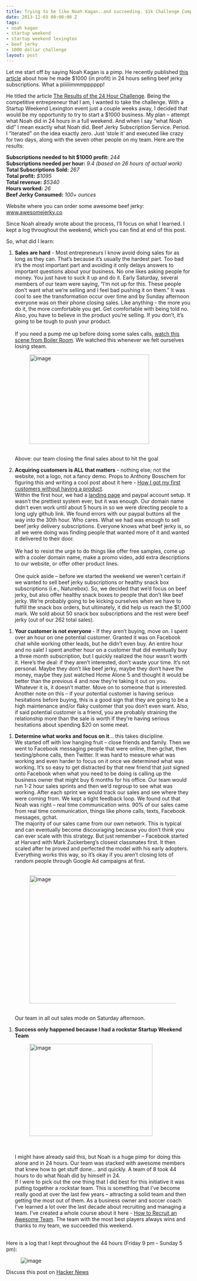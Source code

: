 ```yaml
---
title: Trying to be like Noah Kagan..and succeeding. $1k Challenge Complete.
date: 2013-12-03 00:00:00 Z
tags:
- noah kagan
- startup weekend
- startup weekend lexington
- beef jerky
- 1000 dollar challenge
layout: post
---
```

 
<p>Let me start off by saying Noah Kagan is a pimp. He recently published <a href="http://www.appsumo.com/sumo-jerky/" target="_blank">this article</a> about how he made $1000 (in profit) in 24 hours selling beef jerky subscriptions. What a piiiiiimmmpppppp!</p>
<p>He titled the article <a href="http://www.appsumo.com/sumo-jerky/" target="_blank">The Results of the 24 Hour Challenge</a>. Being the competitive entrepreneur that I am, I wanted to take the challenge. With a Startup Weekend Lexington event just a couple weeks away, I decided that would be my opportunity to try to start a $1000 business. My plan &ndash; attempt what Noah did in 24 hours in a full weekend. And when I say “what Noah did” I mean exactly what Noah did.  Beef Jerky Subscription Service.  Period.  I “iterated” on the idea exactly zero.  Just ‘stole it’ and executed like crazy for two days, along with the seven other people on my team. Here are the results:</p>

<p><strong>Subscriptions needed to hit $1000 profit:</strong> <em>244</em><br/><strong>Subscriptions needed per hour:</strong> <em>9.4 (based on 26 hours of actual work)</em><br/><strong>Total Subscriptions Sold:</strong> <em>267</em><br/><strong>Total profit:</strong> <em>$1095</em><br/><strong>Total revenue:</strong> <em>$5340</em><br/><strong>Hours worked:</strong> <em>26</em><br/><strong>Beef Jerky Consumed:</strong> <em>100+ ounces</em></p>
<p>Website where you can order some awesome beef jerky:<br/><a href="http://www.awesomejerky.co" title="Awesome Jerky" target="_blank">www.awesomejerky.co</a></p>
<p>Since Noah already wrote about the process, I’ll focus on what I learned. I kept a log throughout the weekend, which you can find at end of this post.</p>

<p>So, what did I learn:</p>
<ol><li>
<p><strong>Sales are hard</strong> - Most entrepreneurs I know avoid doing sales for as long as they can.  That’s because it’s usually the hardest part. Too bad it’s the most important part and avoiding it only delays answers to important questions about your business. No one likes asking people for money. You just have to suck it up and do it. Early Saturday, several members of our team were saying, “I’m not up for this. These people don’t want what we’re selling and I feel bad pushing it on them.” It was cool to see the transformation occur over time and by Sunday afternoon everyone was on their phone closing sales. Like anything - the more you do it, the more comfortable you get. Get comfortable with being told no. Also, you have to believe in the product you’re selling. If you don’t, it’s going to be tough to push your product.<br/><br/>If you need a pump me up before doing some sales calls, <a href="http://www.youtube.com/watch?v=izOIOvguncU" target="_blank">watch this scene from Boiler Room</a>.  We watched this whenever we felt ourselves losing steam.<br/><figure class="tmblr-full" data-orig-height="1200" data-orig-width="1600" data-orig-src="https://lh3.googleusercontent.com/KiMtlOWkDm7jgE8SwOI7EQ2M0B1zyQoFNm9ZdF_tlA2yAXuTvU1Pmd8Z1-Poa55yMLsXlTpq9vrJW-KgYlQeMxdEZfFFwNuGtM8MKTAsWoGbBPVpfdJ3Oa6-9Q"><img alt="image" height="244px;" src="https://66.media.tumblr.com/46a8bcf5925850595476182e83e0c4dc/tumblr_inline_pk1002dG0G1spm8pc_540.jpg" width="326px;" data-orig-height="1200" data-orig-width="1600" data-orig-src="https://lh3.googleusercontent.com/KiMtlOWkDm7jgE8SwOI7EQ2M0B1zyQoFNm9ZdF_tlA2yAXuTvU1Pmd8Z1-Poa55yMLsXlTpq9vrJW-KgYlQeMxdEZfFFwNuGtM8MKTAsWoGbBPVpfdJ3Oa6-9Q"/></figure><br/>Above: our team closing the final sales about to hit the goal<br/></p>
</li>
<li>
<p><strong>Acquiring customers is ALL that matters</strong> - nothing else; not the website, not a logo, not a fancy demo. Props to Anthony Bosschem for figuring this and writing a cool post about it here - <a href="http://anthonybosschem.wordpress.com/2013/05/20/how-i-got-my-first-customers-without-having-a-product/" target="_blank">How I got my first customers without having a product</a>.<br/>Within the first hour, we had a <a href="http://awesomejerky.co" target="_blank">landing page</a> and paypal account setup.  It wasn’t the prettiest system ever, but it was enough. Our domain name didn’t even work until about 5 hours in so we were directing people to a long ugly github link.  We found errors with our paypal buttons all the way into the 30th hour. Who cares.  What we had was enough to sell beef jerky delivery subscriptions. Everyone knows what beef jerky is, so all we were doing was finding people that wanted more of it and wanted it delivered to their door.  <br/><br/>We had to resist the urge to do things like offer free samples, come up with a cooler domain name, make a promo video, add extra descriptions to our website, or offer other product lines.<br/><br/>One quick aside &ndash; before we started the weekend we weren&rsquo;t certain if we wanted to sell beef jerky subscriptions or healthy snack box subscriptions (i.e., Naturebox). So, we decided that we’d focus on beef jerky, but also offer healthy snack boxes to people that don’t like beef jerky. We’re probably going to be kicking ourselves when we have to fulfill the snack box orders, but ultimately, it did help us reach the $1,000 mark.  We sold about 50 snack box subscriptions and the rest were beef jerky (out of our 262 total sales).</p>
</li>
</ol><ol><li>
<p><strong>Your customer is not everyone </strong>- If they aren’t buying, move on. I spent over an hour on one potential customer. Granted it was on Facebook chat while working other leads, but he didn’t even buy. An entire hour and no sale! I spent another hour on a customer that did eventually buy a three month subscription, but I quickly realized the hour wasn’t worth it. Here’s the deal: if they aren’t interested, don’t waste your time. It’s not personal. Maybe they don’t like beef jerky, maybe they don’t have the money, maybe they just watched Home Alone 5 and thought it would be better than the previous 4 and now they’re taking it out on you. Whatever it is, it doesn’t matter. Move on to someone that is interested. Another note on this &ndash; if your potential customer is having serious hesitations before buying, this is a good sign that they are going to be a high maintenance and/or flaky customer that you don’t even want.  Also, if said potential customer is a friend, you are probably straining the relationship more than the sale is worth if they’re having serious hesitations about spending $20 on some meat.</p>
</li>
</ol>
<ol><li>
<p><strong>Determine what works and focus on it</strong>… this takes discipline.  <br/>We started off with low hanging fruit &ndash; close friends and family. Then we went to Facebook messaging people that were online, then gchat, then texting/phone calls, then Twitter. It was hard to measure what was working and even harder to focus on it once we determined what was working. It’s so easy to get distracted by that new friend that just signed onto Facebook when what you need to be doing is calling up the business owner that might buy 6 months for his office. Our team would run 1-2 hour sales sprints and then we’d regroup to see what was working.  After each sprint we would track our sales and see where they were coming from. We kept a tight feedback loop. We found out that Noah was right &ndash; real time communication wins. 90% of our sales came from real time communication, things like phone calls, texts, Facebook messages, gchat.<br/>The majority of our sales came from our own network. This is typical and can eventually become discouraging because you don’t think you can ever scale with this strategy. But just remember &ndash; Facebook started at Harvard with Mark Zuckerberg’s closest classmates first. It then scaled after he proved and perfected the model with his early adopters. Everything works this way, so it’s okay if you aren’t closing lots of random people through Google Ad campaigns at first.<br/><br/><figure class="tmblr-full" data-orig-height="384" data-orig-width="686" data-orig-src="https://lh6.googleusercontent.com/DrJer4hVGkNyLdQIJCpHQXA9JeO95PN_rk6IjtL1JhpCyUlyS7pTXc9HWbGM20YcK6bVvYvFqbhIXsa0QcODDcscYsyHhsYL2jHB7gewX2RDGi2MpZjfMuLxfw"><img alt="image" height="349px;" src="https://66.media.tumblr.com/bf1eac2c4925befaf97a2a1652cfb7b1/tumblr_inline_pk1003MVwq1spm8pc_540.jpg" width="624px;" data-orig-height="384" data-orig-width="686" data-orig-src="https://lh6.googleusercontent.com/DrJer4hVGkNyLdQIJCpHQXA9JeO95PN_rk6IjtL1JhpCyUlyS7pTXc9HWbGM20YcK6bVvYvFqbhIXsa0QcODDcscYsyHhsYL2jHB7gewX2RDGi2MpZjfMuLxfw"/></figure><br/>Our team in all out sales mode on Saturday afternoon.</p>
</li>
</ol>
<ol><li>
<p><strong>Success only happened because I had a rockstar Startup Weekend Team</strong> <br/><figure class="tmblr-full" data-orig-height="1200" data-orig-width="1600" data-orig-src="https://lh6.googleusercontent.com/r14TRtS2QXDyAyv6fIe7w06tXSIFfnA-QLRR9gGlL036wTI2qnZmWcrkwJqlSIZzMQPIZCvHtofA5F5f2FWD79VS0s9641jSR3hhSRjYfDCSxUbH8mMEvriB7w"><img alt="image" height="251px;" src="https://66.media.tumblr.com/7c3973fc2dd3b8500631d27b2db8c74b/tumblr_inline_pk1003D9tg1spm8pc_540.jpg" width="335px;" data-orig-height="1200" data-orig-width="1600" data-orig-src="https://lh6.googleusercontent.com/r14TRtS2QXDyAyv6fIe7w06tXSIFfnA-QLRR9gGlL036wTI2qnZmWcrkwJqlSIZzMQPIZCvHtofA5F5f2FWD79VS0s9641jSR3hhSRjYfDCSxUbH8mMEvriB7w"/></figure><br/><br/>I might have already said this, but Noah is a huge pimp for doing this alone and in 24 hours. Our team was stacked with awesome members that knew how to get stuff done… and quickly. A team of 8 took 44 hours to do what Noah did by himself in 24.  <br/>If I were to pick out the one thing that I did best for this initiative it was putting together a rockstar team. This is something that I’ve become really good at over the last few years &ndash; attracting a solid team and then getting the most out of them. As a business owner and soccer coach I&rsquo;ve learned a lot over the last decade about recruiting and managing a team. I&rsquo;ve created a whole course about it here - <a href="http://awesometeam.launchrock.co/" target="_blank">How to Recruit an Awesome Team</a>. The team with the most best players always wins and thanks to my team, we succeeded this weekend.</p>
</li>
</ol><p><br/><span></span>Here is a log that I kept throughout the 44 hours (Friday 9 pm - Sunday 5 pm):</p>
<p><span><figure class="tmblr-full" data-orig-height="651" data-orig-width="478" data-orig-src="https://66.media.tumblr.com/d4ad3c5b942b9d4cbeb19c1dc43a5305/tumblr_inline_mx812eDsUp1spm8pc.jpg"><img alt="image" src="https://66.media.tumblr.com/d4ad3c5b942b9d4cbeb19c1dc43a5305/tumblr_inline_pk1004ZLCU1spm8pc_540.jpg" data-orig-height="651" data-orig-width="478" data-orig-src="https://66.media.tumblr.com/d4ad3c5b942b9d4cbeb19c1dc43a5305/tumblr_inline_mx812eDsUp1spm8pc.jpg"/></figure></span></p>

<p>Discuss this post on <a href="https://news.ycombinator.com/item?id=6849167" title="Discuss this post on Hacker News" target="_blank">Hacker News</a></p>
